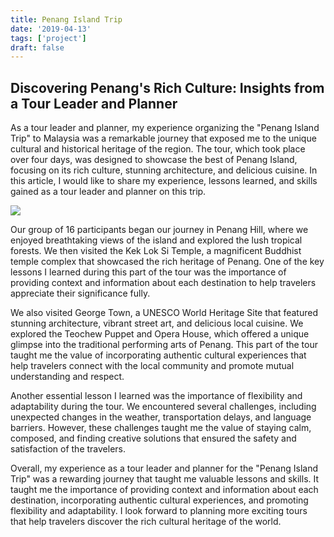 ```yaml
---
title: Penang Island Trip
date: '2019-04-13'
tags: ['project']
draft: false
---
```


## Discovering Penang's Rich Culture: Insights from a Tour Leader and Planner

As a tour leader and planner, my experience organizing the "Penang Island Trip" to Malaysia was a remarkable journey that exposed me to the unique cultural and historical heritage of the region. The tour, which took place over four days, was designed to showcase the best of Penang Island, focusing on its rich culture, stunning architecture, and delicious cuisine. In this article, I would like to share my experience, lessons learned, and skills gained as a tour leader and planner on this trip.

![](https://i.postimg.cc/vTcpzJwy/Penang-Island-Trip.jpg)

Our group of 16 participants began our journey in Penang Hill, where we enjoyed breathtaking views of the island and explored the lush tropical forests. We then visited the Kek Lok Si Temple, a magnificent Buddhist temple complex that showcased the rich heritage of Penang. One of the key lessons I learned during this part of the tour was the importance of providing context and information about each destination to help travelers appreciate their significance fully.

We also visited George Town, a UNESCO World Heritage Site that featured stunning architecture, vibrant street art, and delicious local cuisine. We explored the Teochew Puppet and Opera House, which offered a unique glimpse into the traditional performing arts of Penang. This part of the tour taught me the value of incorporating authentic cultural experiences that help travelers connect with the local community and promote mutual understanding and respect.

Another essential lesson I learned was the importance of flexibility and adaptability during the tour. We encountered several challenges, including unexpected changes in the weather, transportation delays, and language barriers. However, these challenges taught me the value of staying calm, composed, and finding creative solutions that ensured the safety and satisfaction of the travelers.

Overall, my experience as a tour leader and planner for the "Penang Island Trip" was a rewarding journey that taught me valuable lessons and skills. It taught me the importance of providing context and information about each destination, incorporating authentic cultural experiences, and promoting flexibility and adaptability. I look forward to planning more exciting tours that help travelers discover the rich cultural heritage of the world.

